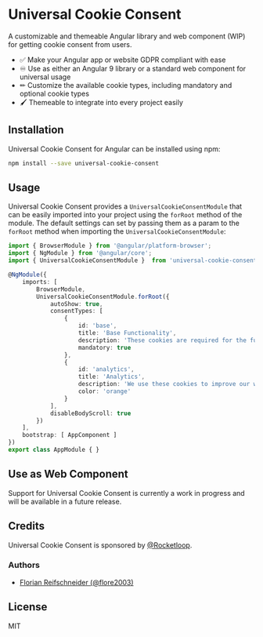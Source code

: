 # Universal Cookie Consent

A customizable and themeable Angular library and web component (WIP) for getting cookie consent from users.

* ✅ Make your Angular app or website GDPR compliant with ease 
* ♾ Use as either an Angular 9 library or a standard web component for universal usage
* ✏ Customize the available cookie types, including mandatory and optional cookie types
* 🖌 Themeable to integrate into every project easily 

## Installation

Universal Cookie Consent for Angular can be installed using npm:

```sh
npm install --save universal-cookie-consent
```

## Usage

Universal Cookie Consent provides a `UniversalCookieConsentModule` that can be easily imported into your project using
the `forRoot` method of the module. The default settings can set by passing them as a param to the `forRoot` method when
importing the `UniversalCookieConsentModule`:

```ts
import { BrowserModule } from '@angular/platform-browser';
import { NgModule } from '@angular/core';
import { UniversalCookieConsentModule }  from 'universal-cookie-consent';

@NgModule({
    imports: [
        BrowserModule,
        UniversalCookieConsentModule.forRoot({
            autoShow: true,
            consentTypes: [
                {
                    id: 'base',
                    title: 'Base Functionality',
                    description: 'These cookies are required for the functionality of this website and can\'t be disabled.',
                    mandatory: true
                },
                {
                    id: 'analytics',
                    title: 'Analytics',
                    description: 'We use these cookies to improve our website.',
                    color: 'orange'
                }
            ],
            disableBodyScroll: true
        })
    ],
    bootstrap: [ AppComponent ]
})
export class AppModule { }
```

## Use as Web Component

Support for Universal Cookie Consent is currently a work in progress and will be available in a future release.

## Credits

Universal Cookie Consent is sponsored by [@Rocketloop][1]. 

### Authors

* [Florian Reifschneider (@flore2003)][2]

## License
MIT

[1]: https://rocketloop.de/en
[2]: https://github.com/flore2003
